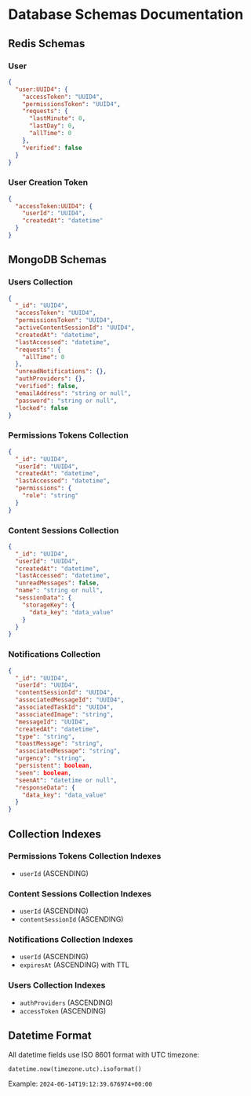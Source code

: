 # Database Schemas Documentation

## Redis Schemas

### User

```json
{
  "user:UUID4": {
    "accessToken": "UUID4",
    "permissionsToken": "UUID4",
    "requests": {
      "lastMinute": 0,
      "lastDay": 0,
      "allTime": 0
    },
    "verified": false
  }
}
```

### User Creation Token

```json
{
  "accessToken:UUID4": {
    "userId": "UUID4",
    "createdAt": "datetime"
  }
}
```

## MongoDB Schemas

### Users Collection

```json
{
  "_id": "UUID4",
  "accessToken": "UUID4",
  "permissionsToken": "UUID4",
  "activeContentSessionId": "UUID4",
  "createdAt": "datetime",
  "lastAccessed": "datetime",
  "requests": {
    "allTime": 0
  },
  "unreadNotifications": {},
  "authProviders": {},
  "verified": false,
  "emailAddress": "string or null",
  "password": "string or null",
  "locked": false
}
```

### Permissions Tokens Collection

```json
{
  "_id": "UUID4",
  "userId": "UUID4",
  "createdAt": "datetime",
  "lastAccessed": "datetime",
  "permissions": {
    "role": "string"
  }
}
```

### Content Sessions Collection

```json
{
  "_id": "UUID4",
  "userId": "UUID4",
  "createdAt": "datetime",
  "lastAccessed": "datetime",
  "unreadMessages": false,
  "name": "string or null",
  "sessionData": {
    "storageKey": {
      "data_key": "data_value"
    }
  }
}
```

### Notifications Collection

```json
{
  "_id": "UUID4",
  "userId": "UUID4",
  "contentSessionId": "UUID4",
  "associatedMessageId": "UUID4",
  "associatedTaskId": "UUID4",
  "associatedImage": "string",
  "messageId": "UUID4",
  "createdAt": "datetime",
  "type": "string",
  "toastMessage": "string",
  "associatedMessage": "string",
  "urgency": "string",
  "persistent": boolean,
  "seen": boolean,
  "seenAt": "datetime or null",
  "responseData": {
    "data_key": "data_value"
  }
}
```

## Collection Indexes

### Permissions Tokens Collection Indexes

- `userId` (ASCENDING)

### Content Sessions Collection Indexes

- `userId` (ASCENDING)
- `contentSessionId` (ASCENDING)

### Notifications Collection Indexes

- `userId` (ASCENDING)
- `expiresAt` (ASCENDING) with TTL

### Users Collection Indexes

- `authProviders` (ASCENDING)
- `accessToken` (ASCENDING)

## Datetime Format

All datetime fields use ISO 8601 format with UTC timezone:

```python
datetime.now(timezone.utc).isoformat()
```

Example: `2024-06-14T19:12:39.676974+00:00`
